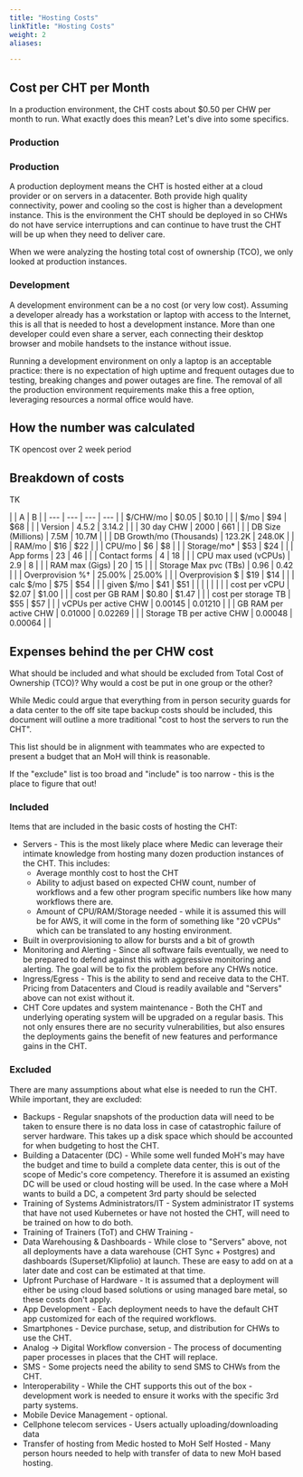 ```yaml
---
title: "Hosting Costs"
linkTitle: "Hosting Costs"
weight: 2
aliases:

---
```



## Cost per CHT per Month

In a production environment, the CHT costs about $0.50 per CHW per month to run.  What exactly does this mean? Let's dive into some specifics.

###  Production


###  Production
A production deployment means the CHT is hosted either at a cloud provider or on servers in a datacenter. Both provide high quality connectivity, power and cooling so the cost is higher than a development instance.  This is the environment the CHT should be deployed in so CHWs do not have service interruptions and can continue to have trust the CHT will be up when they need to deliver care.

When we were analyzing the hosting total cost of ownership (TCO), we only looked at production instances.

### Development

A development environment can be a no cost (or very low cost).  Assuming a developer already has a workstation or laptop with access to the Internet, this is all that is needed to host a development instance.  More than one developer could even share a server, each connecting their desktop browser and mobile handsets to the instance without issue.  

Running a development environment on only a laptop is an acceptable practice: there is no expectation of high uptime and frequent outages due to testing, breaking changes and power outages are fine.  The removal of all the production environment requirements make this a free option, leveraging resources a normal office would have. 

## How the number was calculated

TK  opencost over 2 week period

## Breakdown of costs

TK 

|  | A | B | 
| --- | --- | --- | --- |
| $/CHW/mo | $0.05 | $0.10 |  |
| $/mo | $94 | $68 |  |
| Version | 4.5.2 | 3.14.2 |  |
| 30 day CHW | 2000 | 661 |  |
| DB Size (Millions) | 7.5M | 10.7M |  |
| DB Growth/mo (Thousands) | 123.2K | 248.0K |  |
| RAM/mo | $16 | $22 |  |
| CPU/mo | $6 | $8 |  |
| Storage/mo* | $53 | $24 |  |
| App forms | 23 | 46 |  |
| Contact forms | 4 | 18 |  |
| CPU max used (vCPUs) | 2.9 | 8 |  |
| RAM max (Gigs) | 20 | 15 |  |
| Storage Max pvc (TBs) | 0.96 | 0.42 |  |
| Overprovision %† | 25.00% | 25.00% |  |
| Overprovision $ | $19 | $14 |  |
| calc $/mo | $75 | $54 |  |
| given $/mo | $41 | $51 |  |
|  |  |  |  |
| cost per vCPU | $2.07 | $1.00 |  |
| cost per GB RAM | $0.80 | $1.47 |  |
| cost per storage TB | $55 | $57 |  |
| vCPUs per active CHW | 0.00145 | 0.01210 |  |
| GB RAM per active CHW | 0.01000 | 0.02269 |  |
| Storage TB per active CHW | 0.00048 | 0.00064 |  |


## Expenses behind the per CHW cost

What should be included and what should be excluded from Total Cost of Ownership  (TCO)?  Why would a cost be put in one group or the other?

While Medic could argue that everything from in person security guards for a data center to the off site tape backup costs should be included, this document will outline a more traditional "cost to host the servers to run the CHT".

This list should be in alignment with teammates who are expected to present a budget that an MoH will think is reasonable.

If the "exclude" list is too broad and "include" is too narrow - this is the place to figure that out!


### Included
Items that are included in the basic costs of hosting the CHT:

* Servers - This is the most likely place where Medic can leverage their intimate knowledge from hosting many dozen production instances of the CHT.  This includes:
    * Average monthly cost to host the CHT
    * Ability to adjust based on expected CHW count, number of workflows and a few other program specific numbers like how many workflows there are.
    * Amount of CPU/RAM/Storage needed - while it is assumed this will be for AWS, it will come in the form of something like "20 vCPUs" which can be translated to any hosting environment.
* Built in overprovisioning to allow for bursts and a bit of growth
* Monitoring and Alerting - Since all software fails eventually, we need to be prepared to defend against this with aggressive monitoring and alerting.  The goal will be to fix the problem before any CHWs notice.
* Ingress/Egress - This is the ability to send and receive data to the CHT.  Pricing from Datacenters and Cloud is readily available and "Servers" above can not exist without it.
* CHT Core updates and system maintenance - Both the CHT and underlying operating system will be upgraded on a regular basis.  This not only ensures there are no security vulnerabilities, but also ensures the deployments gains the benefit of new features and performance gains in the CHT.

### Excluded

There are many assumptions about what else is needed to run the CHT. While important, they are excluded:

* Backups - Regular snapshots of the production data will need to be taken to ensure there is no data loss in case of catastrophic failure of server hardware.  This takes up a disk space which should be accounted for when budgeting to host the CHT.
* Building a Datacenter (DC) - While some well funded MoH's may have the budget and time to build a complete data center, this is out of the scope of Medic's core competency.  Therefore it is assumed an existing DC will be used or cloud hosting will be used.  In the case where a MoH wants to build a DC, a competent 3rd party should be selected
* Training of Systems Administrators/IT - System administrator IT systems that have not used Kubernetes or have not hosted the CHT, will need to be trained on how to do both.
* Training of Trainers (ToT) and CHW Training -
* Data Warehousing & Dashboards - While close to "Servers" above, not all deployments have a data warehouse (CHT Sync + Postgres) and dashboards (Superset/Klipfolio) at launch.  These are easy to add on at a later date and cost can be estimated at that time.
* Upfront Purchase of Hardware - It is assumed that a deployment will either be using cloud based solutions or using managed bare metal, so these costs don't apply.
* App Development - Each deployment needs to have the default CHT app customized for each of the required workflows.
* Smartphones - Device purchase, setup, and distribution for CHWs to use the CHT.
* Analog -> Digital Workflow conversion - The process of documenting paper processes in places that the CHT will replace.
* SMS - Some projects need the ability to send SMS to CHWs from the CHT.
* Interoperability - While the CHT supports this out of the box - development work is needed to ensure it works with the specific 3rd party systems.
* Mobile Device Management - optional.
* Cellphone telecom services - Users actually uploading/downloading data
* Transfer of hosting from Medic hosted to MoH Self Hosted - Many person hours needed to help with transfer of data to new MoH based hosting.
